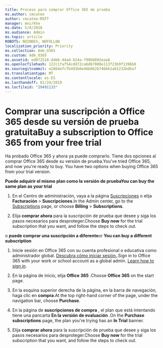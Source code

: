 ```yaml
---
title: Proceso para comprar Office 365 de prueba
ms.author: cmcatee
author: cmcatee-MSFT
manager: mnirkhe
ms.date: 5/8/2018
ms.audience: Admin
ms.topic: article
ROBOTS: NOINDEX, NOFOLLOW
localization_priority: Priority
ms.collection: Adm_O365
ms.custom: Adm_O365
ms.assetid: ed072510-d4b6-44ad-b24a-f99b9892eaa8
ms.openlocfilehash: 122c1faf54cdd72ca6d67088e113f23b9f1396b8
ms.sourcegitcommit: e2864efcfb493b6e46b662b746661a61232bdba7
ms.translationtype: MT
ms.contentlocale: es-ES
ms.lasthandoff: 01/24/2019
ms.locfileid: "29491133"
---
```

# <a name="buy-a-subscription-to-office-365-from-your-free-trial"></a><span data-ttu-id="950a2-102">Comprar una suscripción a Office 365 desde su versión de prueba gratuita</span><span class="sxs-lookup"><span data-stu-id="950a2-102">Buy a subscription to Office 365 from your free trial</span></span>

<span data-ttu-id="950a2-p101">Ha probado Office 365 y ahora ya puede comprarlo. Tiene dos opciones al comprar Office 365 desde su versión de prueba.</span><span class="sxs-lookup"><span data-stu-id="950a2-p101">You've tried Office 365, and now you're ready to buy. You have two options when buying Office 365 from your trial version.</span></span>
  
 <span data-ttu-id="950a2-105">**Puede adquirir el mismo plan como la versión de prueba**</span><span class="sxs-lookup"><span data-stu-id="950a2-105">**You can buy the same plan as your trial**</span></span>
  
1. <span data-ttu-id="950a2-106">En el Centro de administración, vaya a la página [Suscripciones](https://go.microsoft.com/fwlink/p/?linkid=842054) o elija **Facturación** \> **Suscripciones**.</span><span class="sxs-lookup"><span data-stu-id="950a2-106">In the Admin center, go to the [Subscriptions](https://go.microsoft.com/fwlink/p/?linkid=842054) page, or choose **Billing** \> **Subscriptions**.</span></span>
    
2. <span data-ttu-id="950a2-107">Elija **comprar ahora** para la suscripción de prueba que desee y siga los pasos necesarios para desproteger.</span><span class="sxs-lookup"><span data-stu-id="950a2-107">Choose **Buy now** for the trial subscription that you want, and follow the steps to check out.</span></span> 
    
<span data-ttu-id="950a2-108">o **puede comprar una suscripción a diferente**</span><span class="sxs-lookup"><span data-stu-id="950a2-108">or **You can buy a different subscription**</span></span>
  
1. <span data-ttu-id="950a2-109">Inicie sesión en Office 365 con su cuenta profesional o educativa como administrador global. [Descubra cómo iniciar sesión.](https://support.office.com/article/e9eb7d51-5430-4929-91ab-6157c5a050b4).</span><span class="sxs-lookup"><span data-stu-id="950a2-109">Sign in to Office 365 with your work or school account as a global admin. [Learn how to sign in](https://support.office.com/article/e9eb7d51-5430-4929-91ab-6157c5a050b4).</span></span>
    
2. <span data-ttu-id="950a2-110">En la página de inicio, elija **Office 365** .</span><span class="sxs-lookup"><span data-stu-id="950a2-110">Choose **Office 365** on the start page.</span></span> 
    
3. <span data-ttu-id="950a2-111">En la esquina superior derecha de la página, en la barra de navegación, haga clic en **compra**.</span><span class="sxs-lookup"><span data-stu-id="950a2-111">At the top right-hand corner of the page, under the navigation bar, choose **Purchase**.</span></span>
    
4. <span data-ttu-id="950a2-112">En la página de **suscripciones de compra** , el plan que está intentando tiene una pancarta **En la versión de evaluación** .</span><span class="sxs-lookup"><span data-stu-id="950a2-112">On the **Purchase subscriptions** page, the plan you're trying has an **In Trial** banner.</span></span> 
    
5. <span data-ttu-id="950a2-113">Elija **comprar ahora** para la suscripción de prueba que desee y siga los pasos necesarios para desproteger.</span><span class="sxs-lookup"><span data-stu-id="950a2-113">Choose **Buy now** for the trial subscription that you want, and follow the steps to check out.</span></span> 
    

